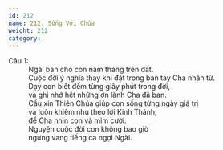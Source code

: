 ```yaml
---
id: 212
name: 212. Sống Với Chúa
weight: 212
category: 
---
```

<dl><dt>Câu 1:</dt><dd data-verse="1">Ngài ban cho con năm tháng trên đất. <br/>Cuộc đời ý nghĩa thay khi đặt trong bàn tay Cha nhân từ. <br/>Dạy con biết đếm từng giây phút trong đời, <br/>và ghi nhớ hết những ơn lành Cha đã ban. <br/>Cầu xin Thiên Chúa giúp con sống từng ngày giá trị <br/>và luôn khiêm nhu theo lời Kinh Thánh, <br/>để Cha nhìn con và mỉm cười. <br/>Nguyện cuộc đời con không bao giờ <br/>ngưng vang tiếng ca ngợi Ngài. </dd></dl>
